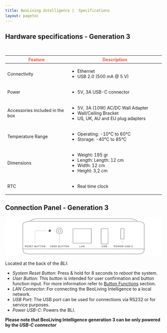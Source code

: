 ```yaml
---
title: BeoLiving Intelligence |  Specifications
layout: pagetoc
---
```

<h2> <span class="float-right">
<a href="https://github.com/khimo/khimo.github.io/files/6421251/Beoliving_Intelligence_specs.pdf" title="Download"><i class="fa fa-arrow-circle-down  fa-2x"></i></a>
</span>  Hardware specifications - Generation 3 </h2>

<br/>

<table class="table">
  <thead>
    <tr style="color: #eb5946">
      <th scope="col" style="width: 40%">Feature</th>
      <th scope="col" >Description</th>
    </tr>
  </thead>
  <tbody>
    <tr>
      <td>Connectivity</td>
      <td>
        <ul>
          <li>Ethernet </li>
          <li>USB 2.0 (500 mA @ 5 V)</li>
        </ul>
      </td>
    </tr>
    <tr>
      <td>Power</td>
      <td>
        <ul>
          <li>5V, 3A USB-C connector</li>
        </ul>
      </td>
    </tr>
    <tr>
      <td>Accessories included in the box</td>
      <td>
        <ul>
          <li>5V, 3A (10W) AC/DC Wall Adapter</li>
          <li>Wall/Ceiling Bracket</li>
          <li>US, UK, AU and EU plug adapters</li>
        </ul>
      </td>
    </tr>
    <tr>
      <td>Temperature Range</td>
      <td>
        <ul>
          <li>Operating: -10°C to 60°C</li>
          <li>Storage: -40°C to 85°C</li>
        </ul>
      </td>
    </tr>
    <tr>
      <td>Dimensions</td>
      <td>
        <ul>
        <li> Weight: 195 gr </li>
        <li>Length: Length: 12 cm </li>
        <li>Width: 12 cm </li>
        <li>Height: 3,2 cm </li>
        </ul>
      </td>
    </tr>
    <tr>
      <td>RTC</td>
      <td>
        <ul>
        <li>Real time clock</li>
        </ul>
      </td>
    </tr>
  </tbody>
</table>




## Connection Panel - Generation 3

<img src="pictures/bli-advanced-user-guide/hardware-description.png" class="img-fluid" alt="Ports"/>

Located at the back of the _BLI_:

+ *System Reset Button*: Press & hold for 8 seconds to *reboot* the system.
+ *User Button*: This button is intended for user confirmation and button function input. For more information refer to [Button Functions](_bli_advanced_user_guide/05-user_button.md) section. 
+ *LAN Connector*: For connecting the BeoLiving Intelligence to a local network. 
+ *USB Port*: The USB port can be used for connections via RS232 or for service purposes.
+ *Power USB-C*: Powers the BLI.


**Please note that BeoLiving Intelligence generation 3 can be only powered by the *USB-C connector***
